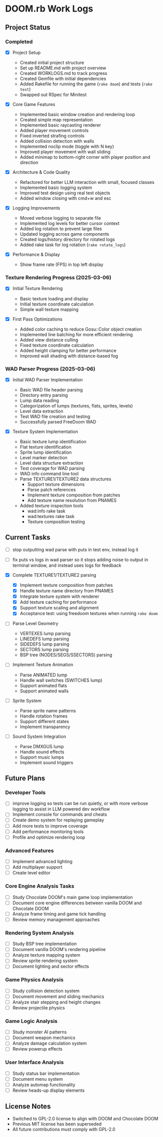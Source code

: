 # DOOM.rb Work Logs

## Project Status

### Completed
- [x] Project Setup
  - Created initial project structure
  - Set up README.md with project overview
  - Created WORKLOGS.md to track progress
  - Created Gemfile with initial dependencies
  - Added Rakefile for running the game (`rake doom`) and tests (`rake test`)
  - Swapped out RSpec for Minitest

- [x] Core Game Features
  - Implemented basic window creation and rendering loop
  - Created simple map representation
  - Implemented basic raycasting renderer
  - Added player movement controls
  - Fixed inverted strafing controls
  - Added collision detection with walls
  - Implemented noclip mode (toggle with N key)
  - Improved player movement with wall sliding
  - Added minimap to bottom-right corner with player position and direction

- [x] Architecture & Code Quality
  - Refactored for better LLM interaction with small, focused classes
  - Implemented basic logging system
  - Improved test design using real test objects
  - Added window closing with cmd+w and esc

- [x] Logging Improvements
  - Moved verbose logging to separate file
  - Implemented log levels for better cursor context
  - Added log rotation to prevent large files
  - Updated logging across game components
  - Created logs/history directory for rotated logs
  - Added rake task for log rotation (`rake rotate_logs`)
  
- [x] Performance & Display
  - Show frame rate (FPS) in top left display

### Texture Rendering Progress (2025-03-06)
- [x] Initial Texture Rendering
  - Basic texture loading and display
  - Initial texture coordinate calculation
  - Simple wall texture mapping

- [x] First Pass Optimizations
  - Added color caching to reduce Gosu::Color object creation
  - Implemented line batching for more efficient rendering
  - Added view distance culling
  - Fixed texture coordinate calculation
  - Added height clamping for better performance
  - Improved wall shading with distance-based fog

### WAD Parser Progress (2025-03-06)
- [x] Initial WAD Parser Implementation
  - Basic WAD file header parsing
  - Directory entry parsing
  - Lump data reading
  - Categorization of lumps (textures, flats, sprites, levels)
  - Level data extraction
  - Test WAD file creation and testing
  - Successfully parsed FreeDoom WAD

- [x] Texture System Implementation
  - Basic texture lump identification
  - Flat texture identification
  - Sprite lump identification
  - Level marker detection
  - Level data structure extraction
  - Test coverage for WAD parsing
  - WAD info command line tool
  - Parse TEXTURE1/TEXTURE2 data structures
    - Support texture dimensions
    - Parse patch references
    - Implement texture composition from patches
    - Add texture name resolution from PNAMES
  - Added texture inspection tools
    - wad:info rake task
    - wad:textures rake task
    - Texture composition testing

## Current Tasks

- [ ] stop outputting wad parse with puts in test env, instead log it
- [ ] fix puts vs logs in wad parser so it stops adding noise to output in terminal window, and instead uses logs for feedback

- [x] Complete TEXTURE1/TEXTURE2 parsing
  - [x] Implement texture composition from patches
  - [x] Handle texture name directory from PNAMES
  - [x] Integrate texture system with renderer
  - [x] Add texture caching for performance
  - [x] Support texture scaling and alignment
  - [x] Acceptance test: using freedoom textures when running `rake doom`

- [ ] Parse Level Geometry
  - VERTEXES lump parsing
  - LINEDEFS lump parsing
  - SIDEDEFS lump parsing
  - SECTORS lump parsing
  - BSP tree (NODES/SEGS/SSECTORS) parsing

- [ ] Implement Texture Animation
  - Parse ANIMATED lump
  - Handle wall switches (SWITCHES lump)
  - Support animated flats
  - Support animated walls

- [ ] Sprite System
  - Parse sprite name patterns
  - Handle rotation frames
  - Support different states
  - Implement transparency

- [ ] Sound System Integration
  - Parse DMXGUS lump
  - Handle sound effects
  - Support music lumps
  - Implement sound triggers

## Future Plans

### Developer Tools
- [ ] improve logging so tests can be run quietly, or with more verbose logging to assist in LLM powered dev workflow
- [ ] Implement console for commands and cheats
- [ ] Create demo system for replaying gameplay
- [ ] Add more tests to improve coverage
- [ ] Add performance monitoring tools
- [ ] Profile and optimize rendering loop

### Advanced Features
- [ ] Implement advanced lighting
- [ ] Add multiplayer support
- [ ] Create level editor

### Core Engine Analysis Tasks
- [ ] Study Chocolate DOOM's main game loop implementation
- [ ] Document core engine differences between vanilla DOOM and Chocolate DOOM
- [ ] Analyze frame timing and game tick handling
- [ ] Review memory management approaches

### Rendering System Analysis
- [ ] Study BSP tree implementation
- [ ] Document vanilla DOOM's rendering pipeline
- [ ] Analyze texture mapping system
- [ ] Review sprite rendering system
- [ ] Document lighting and sector effects

### Game Physics Analysis
- [ ] Study collision detection system
- [ ] Document movement and sliding mechanics
- [ ] Analyze stair stepping and height changes
- [ ] Review projectile physics

### Game Logic Analysis
- [ ] Study monster AI patterns
- [ ] Document weapon mechanics
- [ ] Analyze damage calculation system
- [ ] Review powerup effects

### User Interface Analysis
- [ ] Study status bar implementation
- [ ] Document menu system
- [ ] Analyze automap functionality
- [ ] Review heads-up display elements

## License Notes
- Switched to GPL-2.0 license to align with DOOM and Chocolate DOOM
- Previous MIT license has been superseded
- All future contributions must comply with GPL-2.0